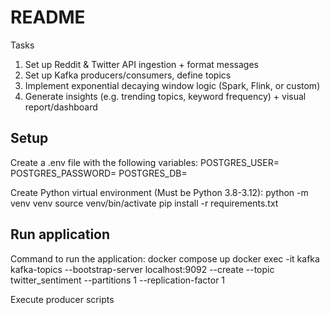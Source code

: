 # README
Tasks

1. Set up Reddit & Twitter API ingestion + format messages
2. Set up Kafka producers/consumers, define topics
3. Implement exponential decaying window logic (Spark, Flink, or custom)
4. Generate insights (e.g. trending topics, keyword frequency) + visual report/dashboard

## Setup
Create a .env file with the following variables:
POSTGRES_USER=<insert username>
POSTGRES_PASSWORD=<insert password>
POSTGRES_DB=<insert database name>

Create Python virtual environment (Must be Python 3.8-3.12):
python -m venv venv
source venv/bin/activate
pip install -r requirements.txt

## Run application
Command to run the application:
docker compose up
docker exec -it kafka kafka-topics --bootstrap-server localhost:9092 --create --topic twitter_sentiment --partitions 1 --replication-factor 1

Execute producer scripts
